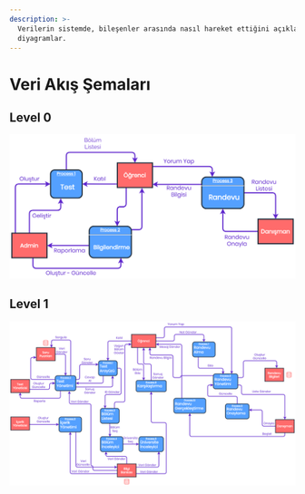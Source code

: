 ```yaml
---
description: >-
  Verilerin sistemde, bileşenler arasında nasıl hareket ettiğini açıklayan
  diyagramlar.
---
```


# Veri Akış Şemaları

## **Level 0**

![DFD Level 0](../.gitbook/assets/dfd-level-0.png)

## **Level 1**

![DFD Level 1](../.gitbook/assets/dfd-level-1.png)

